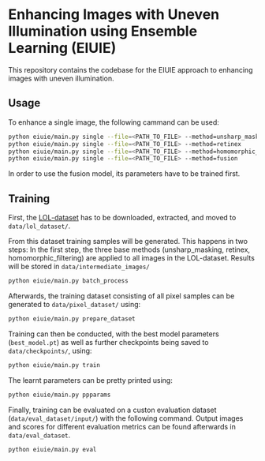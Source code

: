 # Enhancing Images with Uneven Illumination using Ensemble Learning (EIUIE)
This repository contains the codebase for the EIUIE approach to enhancing images with uneven illumination.

## Usage
To enhance a single image, the following cammand can be used:

```bash
python eiuie/main.py single --file=<PATH_TO_FILE> --method=unsharp_masking
python eiuie/main.py single --file=<PATH_TO_FILE> --method=retinex
python eiuie/main.py single --file=<PATH_TO_FILE> --method=homomorphic_filtering
python eiuie/main.py single --file=<PATH_TO_FILE> --method=fusion
```

In order to use the fusion model, its parameters have to be trained first.

## Training
First, the [LOL-dataset](https://www.kaggle.com/datasets/soumikrakshit/lol-dataset) has to be downloaded, extracted, and moved to `data/lol_dataset/`.

From this dataset training samples will be generated. This happens in two steps:
In the first step, the three base methods (unsharp_masking, retinex, homomorphic_filtering) are applied to all images in the LOL-dataset. Results will be stored in `data/intermediate_images/`
```bash
python eiuie/main.py batch_process
```
Afterwards, the training dataset consisting of all pixel samples can be generated to `data/pixel_dataset/` using:
```bash
python eiuie/main.py prepare_dataset
```

Training can then be conducted, with the best model parameters (`best_model.pt`) as well as further checkpoints being saved to `data/checkpoints/`, using:
```bash
python eiuie/main.py train
```

The learnt parameters can be pretty printed using:
```bash
python eiuie/main.py ppparams
```

Finally, training can be evaluated on a custon evaluation dataset (`data/eval_dataset/input/`) with the following command. Output images and scores for different evaluation metrics can be found afterwards in `data/eval_dataset`.
```bash
python eiuie/main.py eval
```

